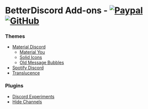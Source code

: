 # BetterDiscord Add-ons - [![Paypal][paypal-logo]][paypal-url] [![GitHub][github-logo]][github-url]

### Themes

* [Material Discord](https://github.com/CapnKitten/Material-Discord)
  * [Material You](https://github.com/CapnKitten/BetterDiscord/tree/master/Themes/Material-Discord/css/addons/material-you)
  * [Solid Icons](https://github.com/CapnKitten/BetterDiscord/tree/master/Themes/Material-Discord/css/addons/icons)
  * [Old Message Bubbles](https://github.com/CapnKitten/BetterDiscord/tree/master/Themes/Material-Discord/css/addons/messages)
* [Spotify Discord](https://github.com/CapnKitten/Spotify-Discord)
* [Translucence](https://github.com/CapnKitten/Translucence)

### Plugins

* [Discord Experiments](https://github.com/CapnKitten/BetterDiscord/tree/master/Plugins/DiscordExperiments)
* [Hide Channels](https://github.com/CapnKitten/BetterDiscord/tree/master/Plugins/HideChannels)

[paypal-logo]: https://img.shields.io/static/v1?label=PayPal&message=Donate&style=flat&logo=paypal&color=blue
[paypal-url]: https://paypal.me/capnkitten

[github-logo]: https://img.shields.io/static/v1?label=GitHub&message=Sponsor&style=flat&logo=github&color=black
[github-url]: https://github.com/sponsors/CapnKitten
